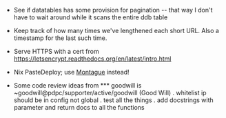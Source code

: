 - See if datatables has some provision for pagination -- that way I
  don't have to wait around while it scans the entire ddb table

- Keep track of how many times we've lengthened each short URL.  Also
  a timestamp for the last such time.

- Serve HTTPS with a cert from
  https://letsencrypt.readthedocs.org/en/latest/intro.html

- Nix PasteDeploy; use
  [Montague](https://metaclassical.com/announcing-montague-the-new-way-to-configure-python-applications/)
  instead!

- Some code review ideas from *** goodwill is ~goodwill@pdpc/supporter/active/goodwill (Good Will)
  <goodwill> . whitelist ip should be in config not global
  <goodwill> . test all the things
  <goodwill> . add docstrings with parameter and return docs to all the functions
